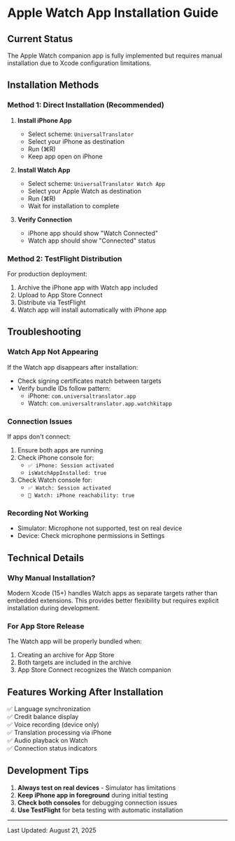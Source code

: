 # Apple Watch App Installation Guide

## Current Status
The Apple Watch companion app is fully implemented but requires manual installation due to Xcode configuration limitations.

## Installation Methods

### Method 1: Direct Installation (Recommended)
1. **Install iPhone App**
   - Select scheme: `UniversalTranslator`
   - Select your iPhone as destination
   - Run (⌘R)
   - Keep app open on iPhone

2. **Install Watch App**
   - Select scheme: `UniversalTranslator Watch App`
   - Select your Apple Watch as destination
   - Run (⌘R)
   - Wait for installation to complete

3. **Verify Connection**
   - iPhone app should show "Watch Connected"
   - Watch app should show "Connected" status

### Method 2: TestFlight Distribution
For production deployment:
1. Archive the iPhone app with Watch app included
2. Upload to App Store Connect
3. Distribute via TestFlight
4. Watch app will install automatically with iPhone app

## Troubleshooting

### Watch App Not Appearing
If the Watch app disappears after installation:
- Check signing certificates match between targets
- Verify bundle IDs follow pattern:
  - iPhone: `com.universaltranslator.app`
  - Watch: `com.universaltranslator.app.watchkitapp`

### Connection Issues
If apps don't connect:
1. Ensure both apps are running
2. Check iPhone console for:
   - `✅ iPhone: Session activated`
   - `isWatchAppInstalled: true`
3. Check Watch console for:
   - `✅ Watch: Session activated`
   - `📱 Watch: iPhone reachability: true`

### Recording Not Working
- Simulator: Microphone not supported, test on real device
- Device: Check microphone permissions in Settings

## Technical Details

### Why Manual Installation?
Modern Xcode (15+) handles Watch apps as separate targets rather than embedded extensions. This provides better flexibility but requires explicit installation during development.

### For App Store Release
The Watch app will be properly bundled when:
1. Creating an archive for App Store
2. Both targets are included in the archive
3. App Store Connect recognizes the Watch companion

## Features Working After Installation

✅ Language synchronization  
✅ Credit balance display  
✅ Voice recording (device only)  
✅ Translation processing via iPhone  
✅ Audio playback on Watch  
✅ Connection status indicators  

## Development Tips

1. **Always test on real devices** - Simulator has limitations
2. **Keep iPhone app in foreground** during initial testing
3. **Check both consoles** for debugging connection issues
4. **Use TestFlight** for beta testing with automatic installation

---

Last Updated: August 21, 2025